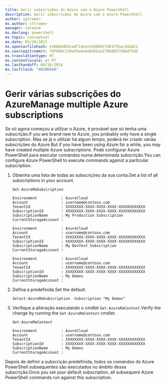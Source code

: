 ```yaml
---
title: Gerir subscrições do Azure com o Azure PowerShell
description: Gerir subscrições do Azure com o Azure PowerShell
author: sptramer
ms.author: sttramer
manager: carmonm
ms.devlang: powershell
ms.topic: conceptual
ms.date: 03/30/2017
ms.openlocfilehash: e1606ddb02adf1de2cb5496917d61755ac3dad23
ms.sourcegitcommit: 7df99dc139e93a8a4e6d5b1a27968857588d75dd
ms.translationtype: HT
ms.contentlocale: pt-PT
ms.lasthandoff: 08/16/2018
ms.locfileid: "40106640"
---
```

# <a name="manage-multiple-azure-subscriptions"></a><span data-ttu-id="002d4-103">Gerir várias subscrições do Azure</span><span class="sxs-lookup"><span data-stu-id="002d4-103">Manage multiple Azure subscriptions</span></span>

<span data-ttu-id="002d4-104">Se só agora começou a utilizar o Azure, é provável que só tenha uma subscrição.</span><span class="sxs-lookup"><span data-stu-id="002d4-104">If you are brand new to Azure, you probably only have a single subscription.</span></span> <span data-ttu-id="002d4-105">Mas se já o utilizar há algum tempo, poderá ter criado várias subscrições do Azure.</span><span class="sxs-lookup"><span data-stu-id="002d4-105">But if you have been using Azure for a while, you may have created multiple Azure subscriptions.</span></span> <span data-ttu-id="002d4-106">Pode configurar Azure PowerShell para executar comandos numa determinada subscrição.</span><span class="sxs-lookup"><span data-stu-id="002d4-106">You can configure Azure PowerShell to execute commands against a particular subscription.</span></span>

1. <span data-ttu-id="002d4-107">Obtenha uma lista de todas as subscrições da sua conta.</span><span class="sxs-lookup"><span data-stu-id="002d4-107">Get a list of all subscriptions in your account.</span></span>

    ```azurepowershell-interactive
    Get-AzureRmSubscription
    ```

    ```output
    Environment           : AzureCloud
    Account               : username@contoso.com
    TenantId              : XXXXXXXX-XXXX-XXXX-XXXX-XXXXXXXXXXXX
    SubscriptionId        : XXXXXXXX-XXXX-XXXX-XXXX-XXXXXXXXXXXX
    SubscriptionName      : My Production Subscription
    CurrentStorageAccount :

    Environment           : AzureCloud
    Account               : username@contoso.com
    TenantId              : XXXXXXXX-XXXX-XXXX-XXXX-XXXXXXXXXXXX
    SubscriptionId        : XXXXXXXX-XXXX-XXXX-XXXX-XXXXXXXXXXXX
    SubscriptionName      : My DevTest Subscription
    CurrentStorageAccount :

    Environment           : AzureCloud
    Account               : username@contoso.com
    TenantId              : XXXXXXXX-XXXX-XXXX-XXXX-XXXXXXXXXXXX
    SubscriptionId        : XXXXXXXX-XXXX-XXXX-XXXX-XXXXXXXXXXXX
    SubscriptionName      : My Demos
    CurrentStorageAccount :
    ```

2. <span data-ttu-id="002d4-108">Defina a predefinida.</span><span class="sxs-lookup"><span data-stu-id="002d4-108">Set the default.</span></span>

    ```azurepowershell-interactive
    Select-AzureRmSubscription -Subscription "My Demos"
    ```

3. <span data-ttu-id="002d4-109">Verifique a alteração executando o cmdlet `Get-AzureRmContext`.</span><span class="sxs-lookup"><span data-stu-id="002d4-109">Verify the change by running the `Get-AzureRmContext` cmdlet.</span></span>

    ```azurepowershell-interactive
    Get-AzureRmContext
    ```

    ```output
    Environment           : AzureCloud
    Account               : username@contoso.com
    TenantId              : XXXXXXXX-XXXX-XXXX-XXXX-XXXXXXXXXXXX
    SubscriptionId        : XXXXXXXX-XXXX-XXXX-XXXX-XXXXXXXXXXXX
    SubscriptionName      : My Demos
    CurrentStorageAccount :
    ```

<span data-ttu-id="002d4-110">Depois de definir a subscrição predefinida, todos os comandos do Azure PowerShell subsequentes são executados no âmbito dessa subscrição.</span><span class="sxs-lookup"><span data-stu-id="002d4-110">Once you set your default subscription, all subsequent Azure PowerShell commands run against this subscription.</span></span>
